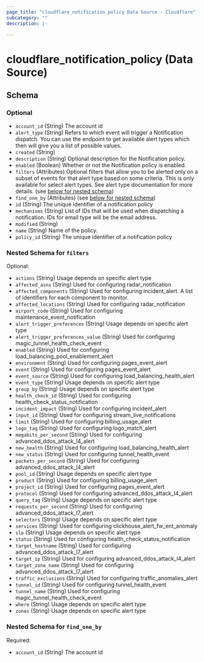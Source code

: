 ```yaml
---
page_title: "cloudflare_notification_policy Data Source - Cloudflare"
subcategory: ""
description: |-
  
---
```


# cloudflare_notification_policy (Data Source)




<!-- schema generated by tfplugindocs -->
## Schema

### Optional

- `account_id` (String) The account id
- `alert_type` (String) Refers to which event will trigger a Notification dispatch. You can use the endpoint to get available alert types which then will give you a list of possible values.
- `created` (String)
- `description` (String) Optional description for the Notification policy.
- `enabled` (Boolean) Whether or not the Notification policy is enabled.
- `filters` (Attributes) Optional filters that allow you to be alerted only on a subset of events for that alert type based on some criteria. This is only available for select alert types. See alert type documentation for more details. (see [below for nested schema](#nestedatt--filters))
- `find_one_by` (Attributes) (see [below for nested schema](#nestedatt--find_one_by))
- `id` (String) The unique identifier of a notification policy
- `mechanisms` (String) List of IDs that will be used when dispatching a notification. IDs for email type will be the email address.
- `modified` (String)
- `name` (String) Name of the policy.
- `policy_id` (String) The unique identifier of a notification policy

<a id="nestedatt--filters"></a>
### Nested Schema for `filters`

Optional:

- `actions` (String) Usage depends on specific alert type
- `affected_asns` (String) Used for configuring radar_notification
- `affected_components` (String) Used for configuring incident_alert. A list of identifiers for each component to monitor.
- `affected_locations` (String) Used for configuring radar_notification
- `airport_code` (String) Used for configuring maintenance_event_notification
- `alert_trigger_preferences` (String) Usage depends on specific alert type
- `alert_trigger_preferences_value` (String) Used for configuring magic_tunnel_health_check_event
- `enabled` (String) Used for configuring load_balancing_pool_enablement_alert
- `environment` (String) Used for configuring pages_event_alert
- `event` (String) Used for configuring pages_event_alert
- `event_source` (String) Used for configuring load_balancing_health_alert
- `event_type` (String) Usage depends on specific alert type
- `group_by` (String) Usage depends on specific alert type
- `health_check_id` (String) Used for configuring health_check_status_notification
- `incident_impact` (String) Used for configuring incident_alert
- `input_id` (String) Used for configuring stream_live_notifications
- `limit` (String) Used for configuring billing_usage_alert
- `logo_tag` (String) Used for configuring logo_match_alert
- `megabits_per_second` (String) Used for configuring advanced_ddos_attack_l4_alert
- `new_health` (String) Used for configuring load_balancing_health_alert
- `new_status` (String) Used for configuring tunnel_health_event
- `packets_per_second` (String) Used for configuring advanced_ddos_attack_l4_alert
- `pool_id` (String) Usage depends on specific alert type
- `product` (String) Used for configuring billing_usage_alert
- `project_id` (String) Used for configuring pages_event_alert
- `protocol` (String) Used for configuring advanced_ddos_attack_l4_alert
- `query_tag` (String) Usage depends on specific alert type
- `requests_per_second` (String) Used for configuring advanced_ddos_attack_l7_alert
- `selectors` (String) Usage depends on specific alert type
- `services` (String) Used for configuring clickhouse_alert_fw_ent_anomaly
- `slo` (String) Usage depends on specific alert type
- `status` (String) Used for configuring health_check_status_notification
- `target_hostname` (String) Used for configuring advanced_ddos_attack_l7_alert
- `target_ip` (String) Used for configuring advanced_ddos_attack_l4_alert
- `target_zone_name` (String) Used for configuring advanced_ddos_attack_l7_alert
- `traffic_exclusions` (String) Used for configuring traffic_anomalies_alert
- `tunnel_id` (String) Used for configuring tunnel_health_event
- `tunnel_name` (String) Used for configuring magic_tunnel_health_check_event
- `where` (String) Usage depends on specific alert type
- `zones` (String) Usage depends on specific alert type


<a id="nestedatt--find_one_by"></a>
### Nested Schema for `find_one_by`

Required:

- `account_id` (String) The account id


